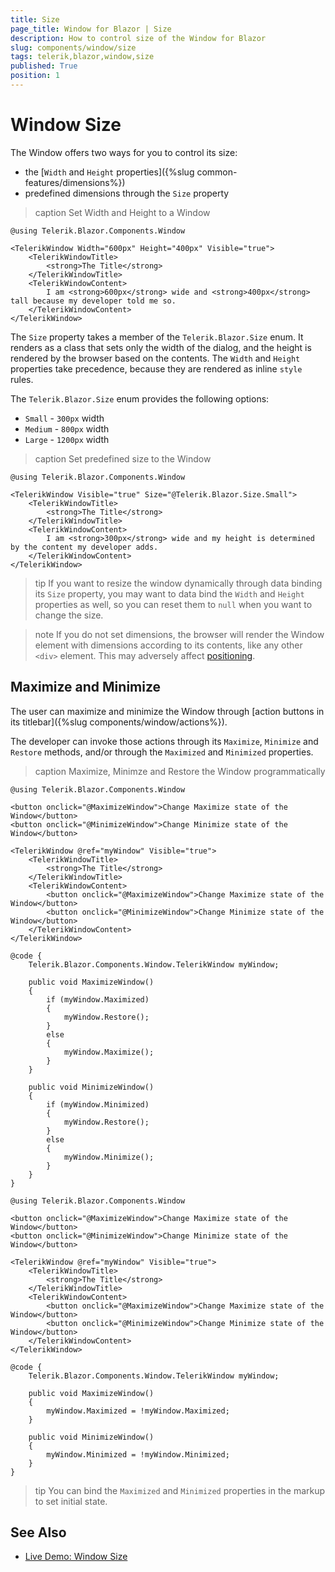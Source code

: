 ```yaml
---
title: Size
page_title: Window for Blazor | Size
description: How to control size of the Window for Blazor
slug: components/window/size
tags: telerik,blazor,window,size
published: True
position: 1
---
```


# Window Size

The Window offers two ways for you to control its size:

* the [`Width` and `Height` properties]({%slug common-features/dimensions%})
* predefined dimensions through the `Size` property

>caption Set Width and Height to a Window

````CSHTML
@using Telerik.Blazor.Components.Window

<TelerikWindow Width="600px" Height="400px" Visible="true">
	<TelerikWindowTitle>
		<strong>The Title</strong>
	</TelerikWindowTitle>
	<TelerikWindowContent>
		I am <strong>600px</strong> wide and <strong>400px</strong> tall because my developer told me so.
	</TelerikWindowContent>
</TelerikWindow>
````

The `Size` property takes a member of the `Telerik.Blazor.Size` enum. It renders as a class that sets only the width of the dialog, and the height is rendered by the browser based on the contents. The `Width` and `Height` properties take precedence, because they are rendered as inline `style` rules.

The `Telerik.Blazor.Size` enum provides the following options:

* `Small` - `300px` width
* `Medium` - `800px` width
* `Large` - `1200px` width

>caption Set predefined size to the Window

````CSHTML
@using Telerik.Blazor.Components.Window

<TelerikWindow Visible="true" Size="@Telerik.Blazor.Size.Small">
	<TelerikWindowTitle>
		<strong>The Title</strong>
	</TelerikWindowTitle>
	<TelerikWindowContent>
		I am <strong>300px</strong> wide and my height is determined by the content my developer adds.
	</TelerikWindowContent>
</TelerikWindow>
````

>tip If you want to resize the window dynamically through data binding its `Size` property, you may want to data bind the `Width` and `Height` properties as well, so you can reset them to `null` when you want to change the size.

>note If you do not set dimensions, the browser will render the Window element with dimensions according to its contents, like any other `<div>` element. This may adversely affect [positioning](position).

## Maximize and Minimize

The user can maximize and minimize the Window through [action buttons in its titlebar]({%slug components/window/actions%}).

The developer can invoke those actions through its `Maximize`, `Minimize` and `Restore` methods, and/or through the `Maximized` and `Minimized` properties.

>caption Maximize, Minimze and Restore the Window programmatically

````Methods
@using Telerik.Blazor.Components.Window

<button onclick="@MaximizeWindow">Change Maximize state of the Window</button>
<button onclick="@MinimizeWindow">Change Minimize state of the Window</button>

<TelerikWindow @ref="myWindow" Visible="true">
    <TelerikWindowTitle>
        <strong>The Title</strong>
    </TelerikWindowTitle>
    <TelerikWindowContent>
        <button onclick="@MaximizeWindow">Change Maximize state of the Window</button>
        <button onclick="@MinimizeWindow">Change Minimize state of the Window</button>
    </TelerikWindowContent>
</TelerikWindow>

@code {
    Telerik.Blazor.Components.Window.TelerikWindow myWindow;

    public void MaximizeWindow()
    {
        if (myWindow.Maximized)
        {
            myWindow.Restore();
        }
        else
        {
            myWindow.Maximize();
        }
    }

    public void MinimizeWindow()
    {
        if (myWindow.Minimized)
        {
            myWindow.Restore();
        }
        else
        {
            myWindow.Minimize();
        }
    }
}
````
````Properties
@using Telerik.Blazor.Components.Window

<button onclick="@MaximizeWindow">Change Maximize state of the Window</button>
<button onclick="@MinimizeWindow">Change Minimize state of the Window</button>

<TelerikWindow @ref="myWindow" Visible="true">
	<TelerikWindowTitle>
		<strong>The Title</strong>
	</TelerikWindowTitle>
	<TelerikWindowContent>
		<button onclick="@MaximizeWindow">Change Maximize state of the Window</button>
		<button onclick="@MinimizeWindow">Change Minimize state of the Window</button>
	</TelerikWindowContent>
</TelerikWindow>

@code {
	Telerik.Blazor.Components.Window.TelerikWindow myWindow;

	public void MaximizeWindow()
	{
		myWindow.Maximized = !myWindow.Maximized;
	}

	public void MinimizeWindow()
	{
		myWindow.Minimized = !myWindow.Minimized;
	}
}
````

>tip You can bind the `Maximized` and `Minimized` properties in the markup to set initial state.


## See Also

  * [Live Demo: Window Size](https://demos.telerik.com/blazor-ui/window/dimensions)
